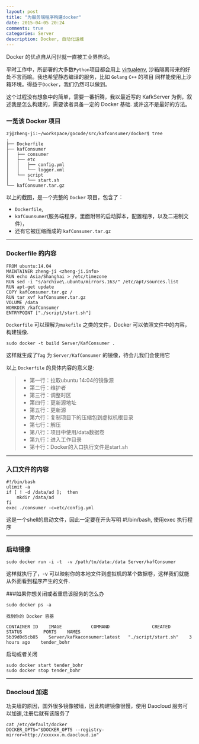 ```yaml
---
layout: post
title: "为服务端程序构建docker"
date: 2015-04-05 20:24
comments: true
categories: Server
description: Docker, 自动化运维
---
```


Docker 的优点自从问世就一直被工业界热论。

平时工作中，所部署的大多数`Python`项目都会用上 [virtualenv](http://wiki.zheng-ji.info/Python/virtualenv-py.html), 
沙箱隔离带来的好处不言而喻。我也希望静态编译的服务，比如 `Golang` `C++` 的项目
同样能使用上沙箱环境。得益于`Docker`，我们仍然可以做到。


这个过程没有想象中的简单，需要一番折腾，我以最近写的 KafkServer 为例，叙述我是怎么构建的，需要读者具备一定的 Docker 基础. 或许这不是最好的方法。


### 一览该 Docker 项目

```
zj@zheng-ji:~/workspace/gocode/src/kafconsumer/docker$ tree
.
├── Dockerfile
├── kafConsumer
│   ├── consumer
│   ├── etc
│   │   ├── config.yml
│   │   └── logger.xml
│   └── script
│       └── start.sh
└── kafConsumer.tar.gz
```

以上的截图，是一个完整的 `Docker` 项目，包含了：

* `Dockerfile`,
* `kafCounsumer`(服务端程序，里面附带的启动脚本，配置程序，以及二进制文件)，
* 还有它被压缩而成的 `kafConsumer.tar.gz`

---

### Dockerfile 的内容


```
FROM ubuntu:14.04                                                         
MAINTAINER zheng-ji <zheng-ji.info>                                     
RUN echo Asia/Shanghai > /etc/timezone                   
RUN sed -i "s/archive\.ubuntu/mirrors.163/" /etc/apt/sources.list          
RUN apt-get update                                                         
COPY kafConsumer.tar.gz /                                                  
RUN tar xvf kafConsumer.tar.gz                                         
VOLUME /data                   
WORKDIR /kafConsumer                                                   
ENTRYPOINT ["./script/start.sh"]
```

`Dockerfile` 可以理解为`makefile` 之类的文件，Docker 可以依照文件中的内容，构建镜像.

```
sudo docker -t build Server/KafConsumer .
```

这样就生成了`Tag` 为 `Server/KafConsumer` 的镜像，待会儿我们会使用它


以上 `Dockerfile` 的具体内容的意义是:

>
>* 第一行：拉取ubuntu 14:04的镜像源
>* 第二行：维护者
>* 第三行：调整时区
>* 第四行：更新源地址
>* 第五行：更新源
>* 第六行：复制项目下的压缩包到虚拟机根目录
>* 第七行：解压
>* 第八行：项目中使用/data数据卷
>* 第九行：进入工作目录
>* 第十行：Docker的入口执行文件是start.sh

---


### 入口文件的内容

```
#!/bin/bash
ulimit -a
if [ ! -d /data/ad ];  then
    mkdir /data/ad
fi
exec ./consumer -c=etc/config.yml
```

这是一个shell的启动文件，因此一定要在开头写明 #!/bin/bash, 使用exec 执行程序


---

### 启动镜像

```
sudo docker run -i -t  -v /path/to/data:/data Server/kafConsumer
```
这样就执行了，-v 可以映射你的本地文件到虚拟机的某个数据卷，这样我们就能从外面看到程序产生的文件.

###如果你想关闭或者重启该服务的怎么办

```
sudo docker ps -a

找到你的 Docker 容器

CONTAINER ID    IMAGE           COMMAND                CREATED        STATUS        PORTS    NAMES
5b39d0d5cb85    Server/kafkaconsumer:latest   "./script/start.sh"    3 hours ago    tender_bohr 
```

启动或者关闭

```
sudo docker start tender_bohr
sudo docker stop tender_bohr
```

---

### Daocloud  加速

功夫墙的原因，国外很多镜像被墙，因此构建镜像很慢，使用 Daocloud 服务可以加速,注册后就有该服务了

```
cat /etc/default/docker
DOCKER_OPTS="$DOCKER_OPTS --registry-mirror=http://xxxxxx.m.daocloud.io"
```

